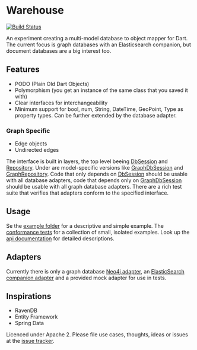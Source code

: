 # Warehouse
[![Build Status](https://travis-ci.org/Pajn/Warehouse.svg?branch=master)](https://travis-ci.org/Pajn/Warehouse)

An experiment creating a multi-model database to object mapper for Dart.
The current focus is graph databases with an Elasticsearch companion, but
document databases are a big interest too.

## Features
- PODO (Plain Old Dart Objects)
- Polymorphism (you get an instance of the same class that you saved it with)
- Clear interfaces for interchangeability
- Minimum support for bool, num, String, DateTime, GeoPoint, Type as property types.
  Can be further extended by the database adapter.

### Graph Specific
- Edge objects
- Undirected edges

The interface is built in layers, the top level beeing [DbSession][] and
[Repository][]. Under are model-specific versions like [GraphDbSession][] and
[GraphRepository][]. Code that only depends on [DbSession][] should be usable
with all database adapters, code that depends only on [GraphDbSession][] should
be usable with all graph database adapters. There are a rich test suite that
verifies that adapters conform to the specified interface.

## Usage
Se the [example folder][] for a descriptive and simple example.
The [conformance tests][] for a collection of small, isolated examples.
Look up the [api documentation][] for detailed descriptions. 

## Adapters
Currently there is only a graph database [Neo4j adapter][], an
[ElasticSearch companion adapter][] and a provided mock adapter for use in tests.

## Inspirations
- RavenDB
- Entity Framework
- Spring Data

Licenced under Apache 2.
Please file use cases, thoughts, ideas or issues at the [issue tracker][tracker].

[tracker]: https://github.com/Pajn/Warehouse/issues
[DbSession]: https://github.com/Pajn/Warehouse/blob/master/lib/src/db_session.dart
[Repository]: https://github.com/Pajn/Warehouse/blob/master/lib/src/repository.dart
[GraphDbSession]: https://github.com/Pajn/Warehouse/blob/master/lib/src/graph/graph_db_session.dart
[GraphRepository]: https://github.com/Pajn/Warehouse/blob/master/lib/src/graph/graph_repository.dart
[example folder]: https://github.com/Pajn/Warehouse/tree/master/example
[conformance tests]: https://github.com/Pajn/Warehouse/tree/master/lib/src/adapters/conformance_tests
[api documentation]: http://www.dartdocs.org/documentation/warehouse/latest
[Neo4j adapter]: https://pub.dartlang.org/packages/neo4j_dart
[ElasticSearch companion adapter]: https://pub.dartlang.org/packages/elastic_dart
